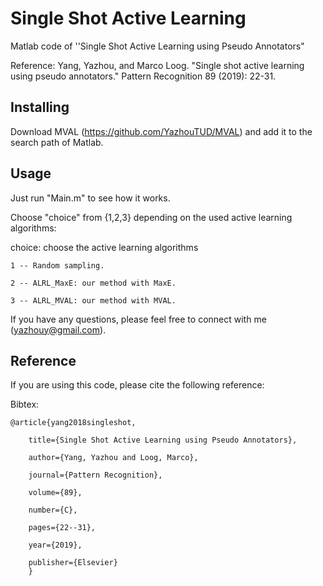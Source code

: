 # Single Shot Active Learning
Matlab code of ''Single Shot Active Learning using Pseudo Annotators"

Reference: Yang, Yazhou, and Marco Loog. "Single shot active learning using pseudo annotators." Pattern Recognition 89 (2019): 22-31.


## Installing

Download MVAL (https://github.com/YazhouTUD/MVAL) and add it to the search path of Matlab.

## Usage

Just run "Main.m" to see how it works.

Choose "choice" from {1,2,3} depending on the used active learning algorithms:

choice:  choose the active learning algorithms

    1 -- Random sampling.
    
    2 -- ALRL_MaxE: our method with MaxE.
    
    3 -- ALRL_MVAL: our method with MVAL.

If you have any questions, please feel free to connect with me (yazhouy@gmail.com).


## Reference
If you are using this code, please cite the following reference:

Bibtex:

    @article{yang2018singleshot,

        title={Single Shot Active Learning using Pseudo Annotators},
  
        author={Yang, Yazhou and Loog, Marco},
  
        journal={Pattern Recognition},
  
        volume={89},
  
        number={C},
  
        pages={22--31},
  
        year={2019},
  
        publisher={Elsevier}
        }

